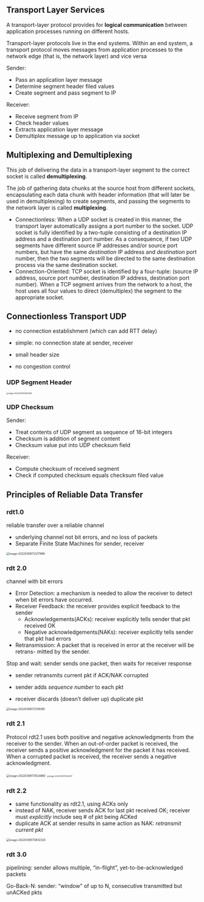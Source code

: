 ## Transport Layer Services

A transport-layer protocol provides for **logical communication** between application processes running on different hosts.

Transport-layer protocols live in the end systems. Within an end system, a transport protocol moves messages from application processes to the network edge (that is, the network layer) and vice versa

Sender:

- Pass an application layer message
- Determine segment header filed values
- Create segment and pass segment to IP

Receiver:

- Receive segment from IP
- Check header values
- Extracts application layer message
- Demultiplex message up to application via socket

## Multiplexing and Demultiplexing

This job of delivering the data in a transport-layer segment to the correct socket is called **demultiplexing**. 

The job of gathering data chunks at the source host from different sockets, encapsulating each data chunk with header information (that will later be used in demultiplexing) to create segments, and passing the segments to the network layer is called **multiplexing**.

- Connectionless: When a UDP socket is created in this manner, the transport layer automatically assigns a port number to the socket. UDP socket is fully identified by a two-tuple consisting of a destination IP address and a destination port number. As a consequence, if two UDP segments have different source IP addresses and/or source port numbers, but have the same *destination* IP address and *destination* port number, then the two segments will be directed to the same destination process via the same destination socket.
- Connection-Oriented: TCP socket is identified by a four-tuple: (source IP address, source port number, destination IP address, destination port number). When a TCP segment arrives from the network to a host, the host uses all four values to direct (demultiplex) the segment to the appropriate socket. 

## Connectionless Transport UDP

- no connection establishment (which can add RTT delay)

- simple: no connection state at sender, receiver

- small header size

- no congestion control

### UDP Segment Header

<img src="/Users/shawnzhang/Library/Application Support/typora-user-images/image-20220306151824460.png" alt="image-20220306151824460" style="zoom:33%;" />

### UDP Checksum

Sender:

- Treat contents of UDP segment as sequence of 16-bit integers
- Checksum is addition of segment content
- Checksum value put into UDP checksum field

Receiver:

- Compute checksum of received segment
- Check if computed checksum equals checksum filed value

## Principles of Reliable Data Transfer

### rdt1.0 

reliable transfer over a reliable channel

- underlying channel not bit errors, and no loss of packets
- Separate Finite State Machines for sender, receiver

<img src="/Users/shawnzhang/Library/Application Support/typora-user-images/image-20220306172217999.png" alt="image-20220306172217999" style="zoom:50%;" />

### rdt 2.0 

channel with bit errors

- Error Detection: a mechanism is needed to allow the receiver to detect when bit errors have occurred.
- Receiver Feedback: the receiver provides explicit feedback to the sender
  - Acknowledgements(ACKs): receiver explicitly tells sender that pkt received OK
  - Negative acknowledgements(NAKs): receiver explicitly tells sender that pkt had errors
- Retransmission: A packet that is received in error at the receiver will be retrans- mitted by the sender.

Stop and wait: sender sends one packet, then waits for receiver response

- sender retransmits current pkt if ACK/NAK corrupted

- sender adds *sequence number* to each pkt

- receiver discards (doesn’t deliver up) duplicate pkt

<img src="/Users/shawnzhang/Library/Application Support/typora-user-images/image-20220306172139385.png" alt="image-20220306172139385" style="zoom: 50%;" />

### rdt 2.1

Protocol rdt2.1 uses both positive and negative acknowledgments from the receiver to the sender. When an out-of-order packet is received, the receiver sends a positive acknowledgment for the packet it has received. When a corrupted packet is received, the receiver sends a negative acknowledgment.

<img src="https://tva1.sinaimg.cn/large/e6c9d24egy1h00x9dzs9ej216e0u0787.jpg" alt="image-20220306173524860" style="zoom: 50%;" />

<img src="/Users/shawnzhang/Library/Application Support/typora-user-images/image-20220306173542417.png" alt="image-20220306173542417" style="zoom: 33%;" />

### rdt 2.2

- same functionality as rdt2.1, using ACKs only
- instead of NAK, receiver sends ACK for last pkt received OK; receiver must *explicitly* include seq # of pkt being ACKed 
- duplicate ACK at sender results in same action as NAK: *retransmit current pkt*

<img src="https://tva1.sinaimg.cn/large/e6c9d24egy1h00xcnbq24j21700okaev.jpg" alt="image-20220306173832320" style="zoom:50%;" />

### rdt 3.0

pipelining: sender allows multiple, “in-flight”, yet-to-be-acknowledged packets

Go-Back-N: sender: “window” of up to N, consecutive transmitted but unACKed pkts 

